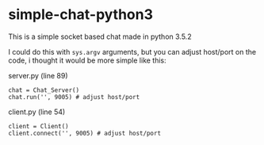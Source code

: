 # simple-chat-python3

This is a simple socket based chat made in python 3.5.2

I could do this with `sys.argv` arguments, but you can adjust host/port on the code, i thought it would be more simple like this:

server.py (line 89)

`chat = Chat_Server()`<br>
`chat.run('', 9005) # adjust host/port`
 
 client.py (line 54)
 
`client = Client()`<br>
`client.connect('', 9005) # adjust host/port`
